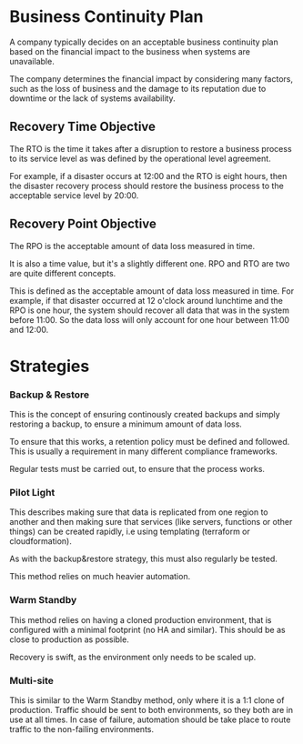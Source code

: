 # Business Continuity Plan

A company typically decides on an acceptable business continuity plan based on the financial impact to the business when systems are unavailable. 

The company determines the financial impact by considering many factors, such as the loss of business and the damage to its reputation due to downtime or the lack of systems availability.

## Recovery Time Objective 
The RTO is the time it takes after a disruption to restore a business process to its service level as was defined by the operational level agreement. 

For example, if a disaster occurs at 12:00 and the RTO is eight hours, then the disaster recovery process should restore the business process to the acceptable service level by 20:00.

## Recovery Point Objective
The RPO is the acceptable amount of data loss measured in time.

It is also a time value, but it's a slightly different one. RPO and RTO are two are quite different concepts. 

This is defined as the acceptable amount of data loss measured in time. For example, if that disaster occurred at 12 o'clock around lunchtime and the RPO is one hour, the system should recover all data that was in the system before 11:00. So the data loss will only account for one hour between 11:00 and 12:00.

# Strategies
### Backup & Restore
This is the concept of ensuring continously created backups and simply restoring a backup, to ensure a minimum amount of data loss.

To ensure that this works, a retention policy must be defined and followed. This is usually a requirement in many different compliance frameworks.

Regular tests must be carried out, to ensure that the process works.

### Pilot Light
This describes making sure that data is replicated from one region to another and then making sure that services (like servers, functions or other things) can be created rapidly, i.e using templating (terraform or cloudformation).

As with the backup&restore strategy, this must also regularly be tested.

This method relies on much heavier automation.

### Warm Standby
This method relies on having a cloned production environment, that is configured with a minimal footprint (no HA and similar). This should be as close to production as possible.

Recovery is swift, as the environment only needs to be scaled up.

### Multi-site
This is similar to the Warm Standby method, only where it is a 1:1 clone of production. Traffic should be sent to both environments, so they both are in use at all times. In case of failure, automation should be take place to route traffic to the non-failing environments.